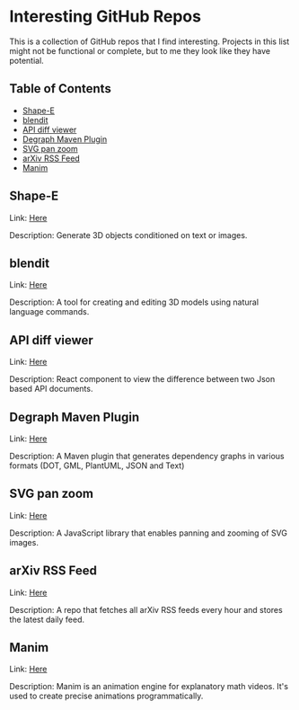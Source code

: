 <!-- omit in toc -->
# Interesting GitHub Repos

This is a collection of GitHub repos that I find interesting.
Projects in this list might not be functional or complete, but to me they look like they have potential.

<!-- omit in toc -->
## Table of Contents

- [Shape-E](#shape-e)
- [blendit](#blendit)
- [API diff viewer](#api-diff-viewer)
- [Degraph Maven Plugin](#degraph-maven-plugin)
- [SVG pan zoom](#svg-pan-zoom)
- [arXiv RSS Feed](#arxiv-rss-feed)
- [Manim](#manim)


## Shape-E

Link: [Here](https://github.com/openai/shap-e)

Description: Generate 3D objects conditioned on text or images.


## blendit

Link: [Here](https://github.com/imaginelenses/blendit)

Description: A tool for creating and editing 3D models using natural language commands.


## API diff viewer

Link: [Here](https://github.com/udamir/api-diff-viewer)

Description: React component to view the difference between two Json based API documents.


## Degraph Maven Plugin

Link: [Here](https://github.com/ferstl/depgraph-maven-plugin)

Description: A Maven plugin that generates dependency graphs in various formats (DOT, GML, PlantUML, JSON and Text)

## SVG pan zoom

Link: [Here](https://github.com/bumbu/svg-pan-zoom)

Description: A JavaScript library that enables panning and zooming of SVG images.

## arXiv RSS Feed

Link: [Here](https://github.com/ehijano/rss_fetch)

Description: A repo that fetches all arXiv RSS feeds every hour and stores the latest daily feed.

## Manim

Link: [Here](https://github.com/ManimCommunity/manim)

Description: Manim is an animation engine for explanatory math videos. It's used to create precise animations programmatically.